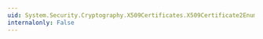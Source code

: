 ```yaml
---
uid: System.Security.Cryptography.X509Certificates.X509Certificate2Enumerator
internalonly: False
---
```

